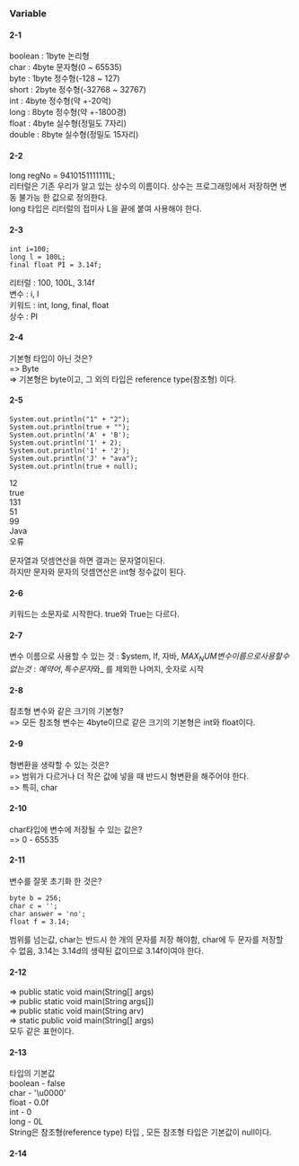 ### Variable

#### 2-1 
boolean : 1byte 논리형   
char : 4byte 문자형(0 ~ 65535)   
byte : 1byte 정수형(-128 ~ 127)      
short : 2byte 정수형(-32768 ~ 32767)      
int : 4byte 정수형(약 +-20억)      
long : 8byte 정수형(약 +-1800경)   
float : 4byte 실수형(정밀도 7자리)     
double : 8byte 실수형(정밀도 15자리)       

#### 2-2

long regNo = 9410151111111L;   
리터럴은 기존 우리가 알고 있는 상수의 이름이다. 상수는 프로그래밍에서 저장하면 변동 불가능 한 값으로 정의한다.   
long 타입은 리터럴의 접미사 L을 끝에 붙여 사용해야 한다.   

#### 2-3
```
int i=100;
long l = 100L;
final float PI = 3.14f;
```
리터럴 : 100, 100L, 3.14f   
변수 : i, l   
키워드 : int, long, final, float   
상수 : PI

#### 2-4

기본형 타입이 아닌 것은?    
=> Byte   
=> 기본형은 byte이고, 그 외의 타입은 reference type(참조형) 이다.

#### 2-5

```
System.out.println("1" + "2");
System.out.println(true + "");
System.out.println('A' + 'B');
System.out.println('1' + 2);
System.out.println('1' + '2');
System.out.println('J' + "ava");
System.out.println(true + null);
```

12   
true   
131   
51   
99   
Java   
오류   

문자열과 덧셈연산을 하면 결과는 문자열이된다.   
하지만 문자와 문자의 덧셈연산은 int형 정수값이 된다. 

#### 2-6

키워드는 소문자로 시작한다. true와 True는 다르다.

#### 2-7

변수 이름으로 사용할 수 있는 것 : $ystem, If, 자바, $MAX_NUM    
변수 이름으로 사용할 수 없는 것 : 예약어, 특수문자$와_ 를 제외한 나머지, 숫자로 시작

#### 2-8

참조형 변수와 같은 크기의 기본형?   
=> 모든 참조형 변수는 4byte이므로 같은 크기의 기본형은 int와 float이다.

#### 2-9

형변환을 생략할 수 있는 것은?   
=> 범위가 다르거나 더 작은 값에 넣을 때 반드시 형변환을 해주어야 한다.   
=> 특히, char

#### 2-10

char타입에 변수에 저장될 수 있는 값은?   
=> 0 - 65535

#### 2-11

변수를 잘못 초기화 한 것은?   
```
byte b = 256;
char c = '';
char answer = 'no';
float f = 3.14;
```
범위를 넘는값, char는 반드시 한 개의 문자를 저장 해야함, char에 두 문자를 저장할 수 없음, 3.14는 3.14d의 생략된 값이므로 3.14f이여야 한다.

#### 2-12
=> public static void main(String[] args)   
=> public static void main(String args[])   
=> public static void main(String arv)   
=> static public void main(String[] args)   
모두 같은 표현이다.

#### 2-13

타입의 기본값   
boolean - false   
char - '\u0000'   
float - 0.0f   
int - 0   
long - 0L   
String은 참조형(reference type) 타입 , 모든 참조형 타입은 기본값이 null이다.

#### 2-14

